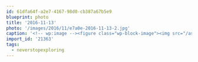 ```yaml
---
id: 61dfa64f-a2e7-4167-98d0-cb387a67b5e9
blueprint: photo
title: '2016-11-13'
photo: '/images/2016/11/e7a0e-2016-11-13-2.jpg'
caption: '<!-- wp:image --><figure class="wp-block-image"><img src="/assets/images/2016/11/e7a0e-2016-11-13-2.jpg" /></figure><!-- /wp:image --><!-- wp:paragraph --><p>Wilderness roads are the best roads. #neverstopexploring</p><!-- /wp:paragraph -->'
import_id: '21363'
tags:
  - neverstopexploring
---
```

